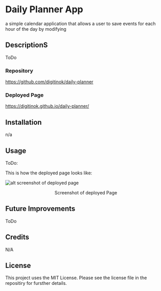 # Daily Planner App

a simple calendar application that allows a user to save events for each hour of the day by modifying


## DescriptionS

ToDo

### Repository

https://github.com/digitinok/daily-planner

### Deployed Page

https://digitinok.github.io/daily-planner/

## Installation

n/a

## Usage

ToDo:

This is how the deployed page looks like:

![alt screenshot of deployed page](assets/screenshot.png)

<p style="text-align: center;">Screenshot of deployed Page</p>

## Future Improvements

ToDo

## Credits

N/A

## License

This project uses the MIT License. Please see the license file in the repositiry for fursther details.